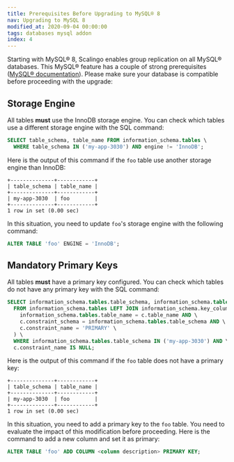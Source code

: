 ```yaml
---
title: Prerequisites Before Upgrading to MySQL® 8
nav: Upgrading to MySQL 8
modified_at: 2020-09-04 00:00:00
tags: databases mysql addon
index: 4
---
```


Starting with MySQL® 8, Scalingo enables group replication on all MySQL®
databases. This MySQL® feature has a couple of strong prerequisites ([MySQL®
documentation](https://dev.mysql.com/doc/refman/8.0/en/group-replication-requirements.html)).
Please make sure your database is compatible before proceeding with the upgrade:

## Storage Engine

All tables **must** use the InnoDB storage engine. You can check which tables
use a different storage engine with the SQL command:

```sql
SELECT table_schema, table_name FROM information_schema.tables \
  WHERE table_schema IN ('my-app-3030') AND engine != 'InnoDB';
```

Here is the output of this command if the `foo` table use another storage engine than InnoDB:

```text
+--------------+------------+
| table_schema | table_name |
+--------------+------------+
| my-app-3030  | foo        |
+--------------+------------+
1 row in set (0.00 sec)
```

In this situation, you need to update `foo`'s storage engine with the following command:

```sql
ALTER TABLE 'foo' ENGINE = 'InnoDB';
```

## Mandatory Primary Keys

All tables **must** have a primary key configured. You can check which tables do not have any primary key with the SQL command:

```sql
SELECT information_schema.tables.table_schema, information_schema.tables.table_name \
  FROM information_schema.tables LEFT JOIN information_schema.key_column_usage AS c ON (\
    information_schema.tables.table_name = c.table_name AND \
    c.constraint_schema = information_schema.tables.table_schema AND \
    c.constraint_name = 'PRIMARY' \
  ) \
  WHERE information_schema.tables.table_schema IN ('my-app-3030') AND \
  c.constraint_name IS NULL;
```

Here is the output of this command if the `foo` table does not have a primary key:

```text
+--------------+------------+
| table_schema | table_name |
+--------------+------------+
| my-app-3030  | foo        |
+--------------+------------+
1 row in set (0.00 sec)
```

In this situation, you need to add a primary key to the `foo` table. You need to evaluate the impact of this modification before proceeding. Here is the command to add a new column and set it as primary:

```sql
ALTER TABLE 'foo' ADD COLUMN <column description> PRIMARY KEY;
```
